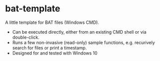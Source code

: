 # bat-template
A little template for BAT files (Windows CMD).
- Can be executed directly, either from an existing CMD shell or via double-click.
- Runs a few non-invasive (read-only) sample functions, e.g. recurively search for files or print a timestamp.
- Designed for and tested with Windows 10
